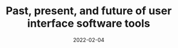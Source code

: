 ---
title: 'Past, present, and future of user interface software tools'
authors: 'Brad Myers , Scott E. Hudson , Randy Pausch'
venue: "ACM Trans. Volume 7 Issue 1 March 2000"
doi: 'https://dl.acm.org/doi/10.1145/344949.344959'
reason: 'This an interesting paper that talks about various themes in evaluating interfaces. Though this was published long back, some of the things that then were discussed as the future are widely available now and makes it easy to gauge the predictions from back then.'
picked_by: 'Biswaksen'
date: 2022-02-04
---